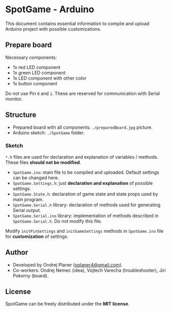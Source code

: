 # SpotGame - Arduino

This document contains essential information to compile and upload Arduino project with possible customizations.

## Prepare board

Necessary components:

* 1x red LED component
* 1x green LED component
* 1x LED component with other color
* 1x button component

Do not use Pin `0` and `1`. These are reserved for communication with Serial monitor.

## Structure

* Prepared board with all components: `./preparedBoard.jpg` picture.
* Arduino sketch: `./SpotGame` folder.

### Sketch

`*.h` files are used for declaration and explanation of variables / methods. These files **should not be modified**.

* `SpotGame.ino`: main file to be compiled and uploaded. Default settings can be changed here.
* `SpotGame.Settings.h`: just **declaration and explanation** of possible settings.
* `SpotGame.State.h`: declaration of game state and state props used by main program.
* `SpotGame.Serial.h` library: declaration of methods used for generating Serial output.
* `SpotGame.Serial.ino` library: implementation of methods described in `SpotGame.Serial.h`. Do not modify this file.

Modify `initPinSettings` and `initGameSettings` methods in `SpotGame.ino` file for **customization** of settings.

## Author

* Developed by Ondrej Planer ([oplaner4@gmail.com](mailto:oplaner4@gmail.com)).
* Co-workers: Ondrej Nemec (idea), Vojtech Varecha (troubleshooter), Jiri Pokorny (board).

## License

SpotGame can be freely distributed under the **MIT license**.
